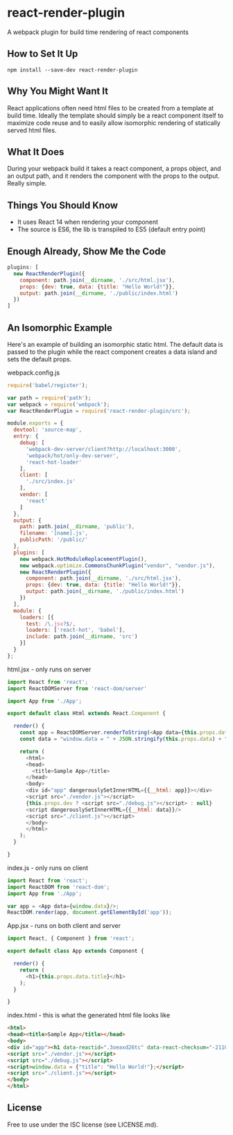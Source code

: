 # react-render-plugin
A webpack plugin for build time rendering of react components

## How to Set It Up
`npm install --save-dev react-render-plugin`

## Why You Might Want It
React applications often need html files to be created from a template at build time. Ideally the template should simply be a react component itself to maximize code reuse and to easily allow isomorphic rendering of statically served html files.

## What It Does
During your webpack build it takes a react component, a props object, and an output path, and it renders the component with the props to the output. Really simple.

## Things You Should Know
- It uses React 14 when rendering your component
- The source is ES6, the lib is transpiled to ES5 (default entry point)

## Enough Already, Show Me the Code
```javascript
plugins: [
  new ReactRenderPlugin({
    component: path.join(__dirname, './src/html.jsx'),
    props: {dev: true, data: {title: "Hello World!"}},
    output: path.join(__dirname, './public/index.html')
  })
]
```

## An Isomorphic Example
Here's an example of building an isomorphic static html. The default data is passed to the plugin while the react component creates a data island and sets the default props.

webpack.config.js
```javascript
require('babel/register');

var path = require('path');
var webpack = require('webpack');
var ReactRenderPlugin = require('react-render-plugin/src');

module.exports = {
  devtool: 'source-map',
  entry: {
    debug: [
      'webpack-dev-server/client?http://localhost:3000',
      'webpack/hot/only-dev-server',
      'react-hot-loader'
    ],
    client: [
      './src/index.js'
    ],
    vendor: [
      'react'
    ]
  },
  output: {
    path: path.join(__dirname, 'public'),
    filename: '[name].js',
    publicPath: '/public/'
  },
  plugins: [
    new webpack.HotModuleReplacementPlugin(),
    new webpack.optimize.CommonsChunkPlugin("vendor", "vendor.js"),
    new ReactRenderPlugin({
      component: path.join(__dirname, './src/html.jsx'),
      props: {dev: true, data: {title: "Hello World!"}},
      output: path.join(__dirname, './public/index.html')
    })
  ],
  module: {
    loaders: [{
      test: /\.jsx?$/,
      loaders: ['react-hot', 'babel'],
      include: path.join(__dirname, 'src')
    }]
  }
};
```

html.jsx - only runs on server
```javascript
import React from 'react';
import ReactDOMServer from 'react-dom/server'

import App from './App';

export default class Html extends React.Component {

  render() {
    const app = ReactDOMServer.renderToString(<App data={this.props.data}/>);
    const data = "window.data = " + JSON.stringify(this.props.data) + ";";

    return (
      <html>
      <head>
        <title>Sample App</title>
      </head>
      <body>
      <div id="app" dangerouslySetInnerHTML={{__html: app}}></div>
      <script src="./vendor.js"></script>
      {this.props.dev ? <script src="./debug.js"></script> : null}
      <script dangerouslySetInnerHTML={{__html: data}}/>
      <script src="./client.js"></script>
      </body>
      </html>
    );
  }

}
```

index.js - only runs on client
```javascript
import React from 'react';
import ReactDOM from 'react-dom';
import App from './App';

var app = <App data={window.data}/>;
ReactDOM.render(app, document.getElementById('app'));
```

App.jsx - runs on both client and server
```javascript
import React, { Component } from 'react';

export default class App extends Component {

  render() {
    return (
      <h1>{this.props.data.title}</h1>
    );
  }

}
```

index.html - this is what the generated html file looks like
```html
<html>
<head><title>Sample App</title></head>
<body>
<div id="app"><h1 data-reactid=".3oeaxd26tc" data-react-checksum="-2110779512">Hello World!</h1></div>
<script src="./vendor.js"></script>
<script src="./debug.js"></script>
<script>window.data = {"title": "Hello World!"};</script>
<script src="./client.js"></script>
</body>
</html>
```

## License
Free to use under the ISC license (see LICENSE.md).
